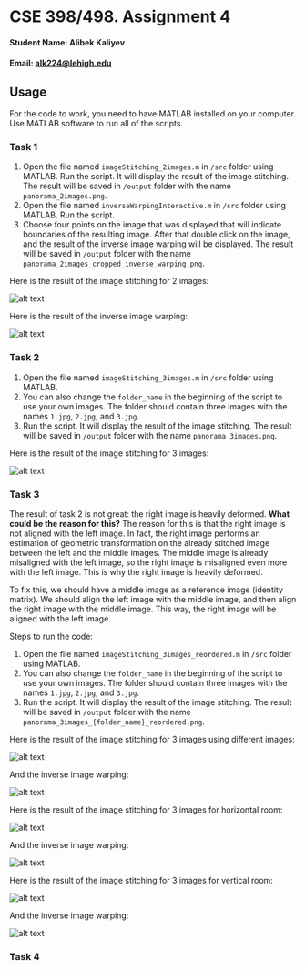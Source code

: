 # CSE 398/498. Assignment 4
#### Student Name: Alibek Kaliyev
#### Email: alk224@lehigh.edu


## Usage
For the code to work, you need to have MATLAB installed on your computer. Use MATLAB software to run all of the scripts.


### Task 1

1. Open the file named ```imageStitching_2images.m``` in ```/src``` folder using MATLAB. Run the script. It will display the result of the image stitching. The result will be saved in ```/output``` folder with the name ```panorama_2images.png```.
2. Open the file named ```inverseWarpingInteractive.m``` in ```/src``` folder using MATLAB. Run the script.
3. Choose four points on the image that was displayed that will indicate boundaries of the resulting image. After that double click on the image, and the result of the inverse image warping will be displayed. The result will be saved in ```/output``` folder with the name ```panorama_2images_cropped_inverse_warping.png```.

Here is the result of the image stitching for 2 images:

![alt text](output/panorama_2images.png)

Here is the result of the inverse image warping:

![alt text](output/panorama_2images_cropped_inverse_warping.png)

### Task 2

1. Open the file named ```imageStitching_3images.m``` in ```/src``` folder using MATLAB.
2. You can also change the ```folder_name``` in the beginning of the script to use your own images. The folder should contain three images with the names ```1.jpg```, ```2.jpg```, and ```3.jpg```.
3. Run the script. It will display the result of the image stitching. The result will be saved in ```/output``` folder with the name ```panorama_3images.png```.

Here is the result of the image stitching for 3 images:

![alt text](output/panorama_3images.png)

### Task 3

The result of task 2 is not great: the right image is heavily deformed. **What could be the reason for this?** The reason for this is that the right image is not aligned with the left image. In fact, the right image performs an estimation of geometric transformation on the already stitched image between the left and the middle images. The middle image is already misaligned with the left image, so the right image is misaligned even more with the left image. This is why the right image is heavily deformed.

To fix this, we should have a middle image as a reference image (identity matrix). We should align the left image with the middle image, and then align the right image with the middle image. This way, the right image will be aligned with the left image.

Steps to run the code:
1. Open the file named ```imageStitching_3images_reordered.m``` in ```/src``` folder using MATLAB.
2. You can also change the ```folder_name``` in the beginning of the script to use your own images. The folder should contain three images with the names ```1.jpg```, ```2.jpg```, and ```3.jpg```.
3. Run the script. It will display the result of the image stitching. The result will be saved in ```/output``` folder with the name ```panorama_3images_{folder_name}_reordered.png```.

Here is the result of the image stitching for 3 images using different images:

![alt text](output/panorama_3images_nd_reordered.png)

And the inverse image warping:

![alt text](output/panorama_3images_nd_cropped_inverse_warping.png)

Here is the result of the image stitching for 3 images for horizontal room:

![alt text](output/panorama_3images_room_horizontal_reordered.png)

And the inverse image warping:

![alt text](output/panorama_3images_room_horizontal_cropped_inverse_warping.png)

Here is the result of the image stitching for 3 images for vertical room:

![alt text](output/panorama_3images_room_vertical_reordered.png)

And the inverse image warping:

![alt text](output/panorama_3images_room_vertical_cropped_inverse_warping.png)

### Task 4



